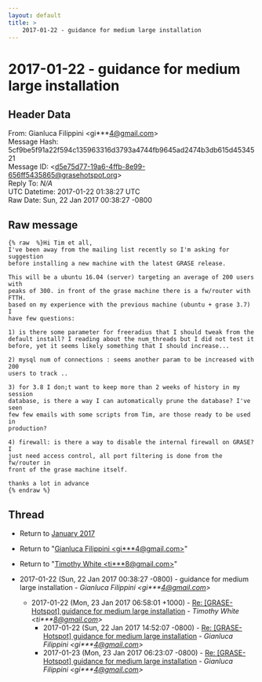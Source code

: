 ```yaml
---
layout: default
title: >
    2017-01-22 - guidance for medium large installation
---
```


# 2017-01-22 - guidance for medium large installation

## Header Data

From: Gianluca Filippini \<gi***4@gmail.com\><br>
Message Hash: 5cf9be5f91a22f594c135963316d3793a4744fb9645ad2474b3db615d4534521<br>
Message ID: \<d5e75d77-19a6-4ffb-8e99-656ff5435865@grasehotspot.org\><br>
Reply To: _N/A_<br>
UTC Datetime: 2017-01-22 01:38:27 UTC<br>
Raw Date: Sun, 22 Jan 2017 00:38:27 -0800<br>

## Raw message

```
{% raw  %}Hi Tim et all,
I've been away from the mailing list recently so I'm asking for suggestion 
before installing a new machine with the latest GRASE release.

This will be a ubuntu 16.04 (server) targeting an average of 200 users with 
peaks of 300. in front of the grase machine there is a fw/router with FTTH.
based on my experience with the previous machine (ubuntu + grase 3.7) I 
have few questions:

1) is there some parameter for freeradius that I should tweak from the 
default install? I reading about the num_threads but I did not test it 
before, yet it seems likely something that I should increase...

2) mysql num of connections : seems another param to be increased with 200 
users to track ..

3) for 3.8 I don;t want to keep more than 2 weeks of history in my session 
database, is there a way I can automatically prune the database? I've seen 
few few emails with some scripts from Tim, are those ready to be used in 
production?

4) firewall: is there a way to disable the internal firewall on GRASE? I 
just need access control, all port filtering is done from the fw/router in 
front of the grase machine itself.

thanks a lot in advance
{% endraw %}
```

## Thread

+ Return to [January 2017](/archive/2017/01)

+ Return to "[Gianluca Filippini <gi***4<span>@</span>gmail.com>](/authors/gi___4_at_gmail_com)"
+ Return to "[Timothy White <ti***8<span>@</span>gmail.com>](/authors/ti___8_at_gmail_com)"

+ 2017-01-22 (Sun, 22 Jan 2017 00:38:27 -0800) - guidance for medium large installation - _Gianluca Filippini \<gi***4@gmail.com\>_
  + 2017-01-22 (Mon, 23 Jan 2017 06:58:01 +1000) - [Re: [GRASE-Hotspot] guidance for medium large installation](/archive/2017/01/31a2db075f27af300f25f32880c861d18fc7de450ea56b423f56183751676f5a) - _Timothy White \<ti***8@gmail.com\>_
    + 2017-01-22 (Sun, 22 Jan 2017 14:52:07 -0800) - [Re: [GRASE-Hotspot] guidance for medium large installation](/archive/2017/01/5de76a5e1d7defad32cbcc57148743d1d99823207bda349cb64fbbdd652d26a2) - _Gianluca Filippini \<gi***4@gmail.com\>_
    + 2017-01-23 (Mon, 23 Jan 2017 06:23:07 -0800) - [Re: [GRASE-Hotspot] guidance for medium large installation](/archive/2017/01/67b7f493ee1d14032681eab119d55e4fdf5fdccbb8bf106f9b6f2bf555c4fd0c) - _Gianluca Filippini \<gi***4@gmail.com\>_

